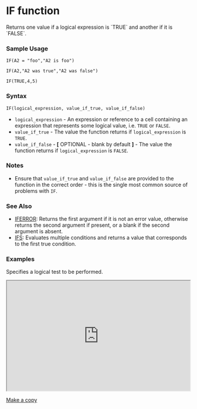 # IF function

Returns one value if a logical expression is \`TRUE\` and another if it is \`FALSE\`.

### Sample Usage

`IF(A2 = "foo","A2 is foo")`

`IF(A2,"A2 was true","A2 was false")`

`IF(TRUE,4,5)`

### Syntax

`IF(logical_expression, value_if_true, value_if_false)`

* `logical_expression` - An expression or reference to a cell containing an expression that represents some logical value, i.e. `TRUE` or `FALSE`.
* `value_if_true` - The value the function returns if `logical_expression` is `TRUE`.
* `value_if_false` - **[** OPTIONAL - blank by default **]** - The value the function returns if `logical_expression` is `FALSE`.

### Notes

* Ensure that `value_if_true` and `value_if_false` are provided to the function in the correct order - this is the single most common source of problems with `IF`.

### See Also

* [IFERROR](https://support.google.com/docs/answer/3093304): Returns the first argument if it is not an error value, otherwise returns the second argument if present, or a blank if the second argument is absent.
* [IFS](https://support.google.com/docs/answer/7014145): Evaluates multiple conditions and returns a value that corresponds to the first true condition.

### Examples

Specifies a logical test to be performed.

<iframe height="300" src="https://docs.google.com/spreadsheet/pub?key=0As3tAuweYU9QdFZwQkZxM3U4VTFzdXpWME5jQmQ0SHc&single=true&gid=0&output=html&widget=true" width="500"></iframe>

[Make a copy](https://docs.google.com/spreadsheets/d/1ct3jW2PPGdUErLQWFFZ3Pk1X521M_z6Rm8qeMonR_iE/copy)
